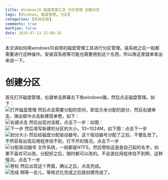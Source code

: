 ```yaml
---
title: Windows10 磁盘管理工具 分区管理 创建分区
tags: [Windows, 磁盘管理, 分区]
categories: [系统安装]
comments: true
mathjax: false
date: 2018-07-13 22:08:18
---
```

本文讲如何用windows10自带的磁盘管理工具进行分区管理。装系统之后一般都需要进行这种操作。安装双系统等可能也需要用到这个东西，所以再这里就单拿出来说一下。  

<!-- more -->

# 创建分区
首先打开磁盘管理，右键单击屏幕左下角windows徽。然后点击磁盘管理。如下：  
![打开磁盘管理](https://images.yunhao.space/pica/windows-disk-manager-partition/1.png)
然后点击需要分配的空间，即显示未分配的部分，然后右键单击，弹出框中点击新建简单卷。如下：  
![右键点击](https://images.yunhao.space/pica/windows-disk-manager-partition/2.png)
然后出现对话框，点击下一步：如图：  
![下一步](https://images.yunhao.space/pica/windows-disk-manager-partition/3.png)
然后填写新建的分区的大小。1G=1024M，如下图：点击下一步  
![划分大小](https://images.yunhao.space/pica/windows-disk-manager-partition/4.png)
然后给磁盘分配驱动器号。这个驱动器号分配了之后，不要乱改了。不然容易出现应用程序找不到，打不开的情况。点击下一步  
![分配驱动器号](https://images.yunhao.space/pica/windows-disk-manager-partition/5.png)
文件系统，一般都是NTFS，然后卷标这是是自己起的名字，如果不喜欢可以改。分配好之后，随时都可以改的。不会游应用程序找不到啊，这种情况。点击下一步  
![卷标](https://images.yunhao.space/pica/windows-disk-manager-partition/6.png)
然后出现这个界面，确认之后，点击完成。  
![完成](https://images.yunhao.space/pica/windows-disk-manager-partition/7.png)
稍等一会儿，等格式化完成之后就创建完成了。  